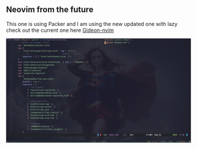## Neovim from the future

This one is using Packer and I am using the new updated one with lazy check out the current one here [Gideon-nvim](https://github.com/Riley1101/gideon-nvim)

![Preview](https://raw.githubusercontent.com/Riley1101/nvim-from-future/v2/preview/preview.png)


